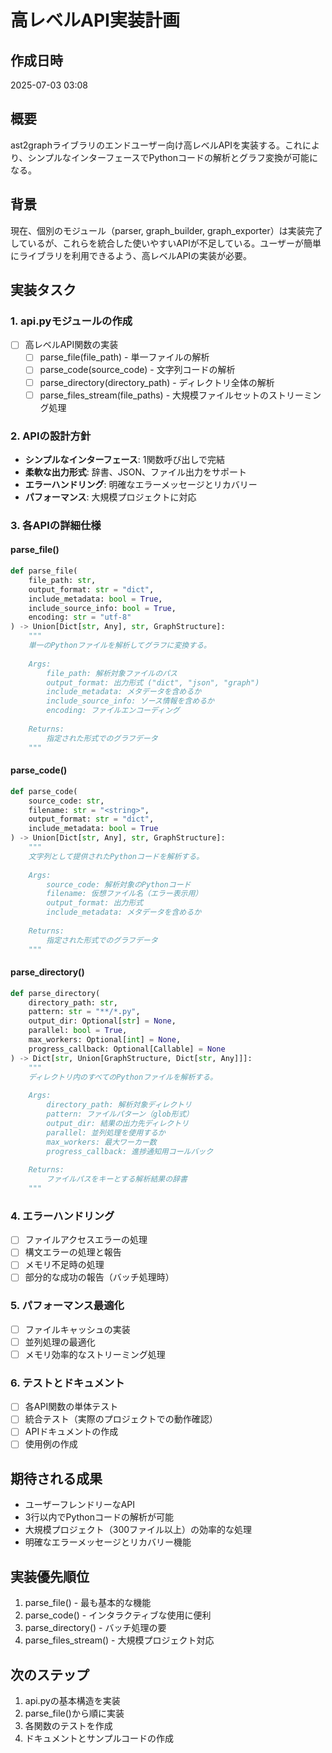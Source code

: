 # 高レベルAPI実装計画

## 作成日時
2025-07-03 03:08

## 概要
ast2graphライブラリのエンドユーザー向け高レベルAPIを実装する。これにより、シンプルなインターフェースでPythonコードの解析とグラフ変換が可能になる。

## 背景
現在、個別のモジュール（parser, graph_builder, graph_exporter）は実装完了しているが、これらを統合した使いやすいAPIが不足している。ユーザーが簡単にライブラリを利用できるよう、高レベルAPIの実装が必要。

## 実装タスク

### 1. api.pyモジュールの作成
- [ ] 高レベルAPI関数の実装
  - [ ] parse_file(file_path) - 単一ファイルの解析
  - [ ] parse_code(source_code) - 文字列コードの解析
  - [ ] parse_directory(directory_path) - ディレクトリ全体の解析
  - [ ] parse_files_stream(file_paths) - 大規模ファイルセットのストリーミング処理

### 2. APIの設計方針
- **シンプルなインターフェース**: 1関数呼び出しで完結
- **柔軟な出力形式**: 辞書、JSON、ファイル出力をサポート
- **エラーハンドリング**: 明確なエラーメッセージとリカバリー
- **パフォーマンス**: 大規模プロジェクトに対応

### 3. 各APIの詳細仕様

#### parse_file()
```python
def parse_file(
    file_path: str,
    output_format: str = "dict",
    include_metadata: bool = True,
    include_source_info: bool = True,
    encoding: str = "utf-8"
) -> Union[Dict[str, Any], str, GraphStructure]:
    """
    単一のPythonファイルを解析してグラフに変換する。
    
    Args:
        file_path: 解析対象ファイルのパス
        output_format: 出力形式 ("dict", "json", "graph")
        include_metadata: メタデータを含めるか
        include_source_info: ソース情報を含めるか
        encoding: ファイルエンコーディング
        
    Returns:
        指定された形式でのグラフデータ
    """
```

#### parse_code()
```python
def parse_code(
    source_code: str,
    filename: str = "<string>",
    output_format: str = "dict",
    include_metadata: bool = True
) -> Union[Dict[str, Any], str, GraphStructure]:
    """
    文字列として提供されたPythonコードを解析する。
    
    Args:
        source_code: 解析対象のPythonコード
        filename: 仮想ファイル名（エラー表示用）
        output_format: 出力形式
        include_metadata: メタデータを含めるか
        
    Returns:
        指定された形式でのグラフデータ
    """
```

#### parse_directory()
```python
def parse_directory(
    directory_path: str,
    pattern: str = "**/*.py",
    output_dir: Optional[str] = None,
    parallel: bool = True,
    max_workers: Optional[int] = None,
    progress_callback: Optional[Callable] = None
) -> Dict[str, Union[GraphStructure, Dict[str, Any]]]:
    """
    ディレクトリ内のすべてのPythonファイルを解析する。
    
    Args:
        directory_path: 解析対象ディレクトリ
        pattern: ファイルパターン（glob形式）
        output_dir: 結果の出力先ディレクトリ
        parallel: 並列処理を使用するか
        max_workers: 最大ワーカー数
        progress_callback: 進捗通知用コールバック
        
    Returns:
        ファイルパスをキーとする解析結果の辞書
    """
```

### 4. エラーハンドリング
- [ ] ファイルアクセスエラーの処理
- [ ] 構文エラーの処理と報告
- [ ] メモリ不足時の処理
- [ ] 部分的な成功の報告（バッチ処理時）

### 5. パフォーマンス最適化
- [ ] ファイルキャッシュの実装
- [ ] 並列処理の最適化
- [ ] メモリ効率的なストリーミング処理

### 6. テストとドキュメント
- [ ] 各API関数の単体テスト
- [ ] 統合テスト（実際のプロジェクトでの動作確認）
- [ ] APIドキュメントの作成
- [ ] 使用例の作成

## 期待される成果
- ユーザーフレンドリーなAPI
- 3行以内でPythonコードの解析が可能
- 大規模プロジェクト（300ファイル以上）の効率的な処理
- 明確なエラーメッセージとリカバリー機能

## 実装優先順位
1. parse_file() - 最も基本的な機能
2. parse_code() - インタラクティブな使用に便利
3. parse_directory() - バッチ処理の要
4. parse_files_stream() - 大規模プロジェクト対応

## 次のステップ
1. api.pyの基本構造を実装
2. parse_file()から順に実装
3. 各関数のテストを作成
4. ドキュメントとサンプルコードの作成